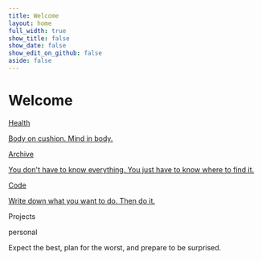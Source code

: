 ```yaml
---
title: Welcome
layout: home
full_width: true
show_title: false
show_date: false
show_edit_on_github: false
aside: false
---
```


<div target="flipCards">
<div class="wrapper">
  <h1>Welcome</h1>
  <div class="cols">
			<div class="col" ontouchstart="this.classList.toggle('hover');">
				<a href="{{site.baseurl}}/2023/01/02/health.html">
				<div class="container">
					<div class="front" style="background-image: url(https://unsplash.it/500/500/)">
						<div class="inner">
							<p>Health</p>
              				<span></span>
						</div>
					</div>
					<div class="back">
						<div class="inner">
						  <p>Body on cushion. Mind in body.</p>
						</div>
					</div>
				</div>
				</a>
			</div>
			<div class="col" ontouchstart="this.classList.toggle('hover');">
      			<a href="{{site.baseurl}}/archive.html">
				<div class="container">
					<div class="front" style="background-image: url(https://unsplash.it/501/501/)">
						<div class="inner">
							<p>Archive</p>
             				<span></span>
						</div>
					</div>
					<div class="back">
						<div class="inner">
							<p>You don't have to know everything. You just have to know where to find it.</p>
						</div>
					</div>
				</div>
        		</a>
			</div>
			<div class="col" ontouchstart="this.classList.toggle('hover');">
				<a href="{{site.baseurl}}/2022/05/06/code.html">
				<div class="container">
					<div class="front" style="background-image: url(https://unsplash.it/502/502/)">
						<div class="inner">
							<p>Code</p>
             				<span></span>
						</div>
					</div>
					<div class="back">
						<div class="inner">
							<p>Write down what you want to do. Then do it.</p>
						</div>
					</div>
				</div>
				</a>
			</div>
			<div class="col" ontouchstart="this.classList.toggle('hover');">
				<div class="container">
					<div class="front" style="background-image: url(https://unsplash.it/503/503/)">
						<div class="inner">
							<p>Projects</p>
              				<span>personal</span>
						</div>
					</div>
					<div class="back">
						<div class="inner">
							<p>Expect the best, plan for the worst, and prepare to be surprised.</p>
						</div>
					</div>
				</div>
			</div>
		</div>
	 </div>
 </div>










